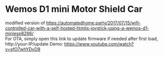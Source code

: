 # Wemos D1 mini Motor Shield Car
modified version of https://automatedhome.party/2017/07/15/wifi-controlled-car-with-a-self-hosted-htmljs-joystick-using-a-wemos-d1-miniesp8266/  
For OTA, simply open this link to update firmware if needed after first load, http://your-IP/update
Demo: https://www.youtube.com/watch?v=sfO7whYDyD8
